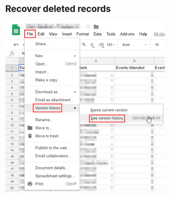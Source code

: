 # Recover deleted records

![Steps to access the version history of a spreadsheet](../.gitbook/assets/image%20%282%29.png)

